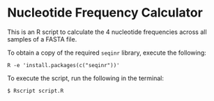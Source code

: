 # Nucleotide Frequency Calculator

This is an R script to calculate the 4 nucleotide frequencies across all samples of a FASTA file.

To obtain a copy of the required `seqinr` library, execute the following:
```
R -e 'install.packages(c("seqinr"))'
```

To execute the script, run the following in the terminal:
```
$ Rscript script.R
```